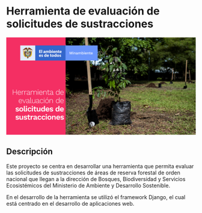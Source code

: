 # Herramienta de evaluación de solicitudes de sustracciones

<!-- ![screenshot](https://raw.githubusercontent.com/ucd-dnp/contexto/master/recursos/contexto.jpg "ConTexto") -->

![screenshot](https://raw.githubusercontent.com/jairoruizsaenz/app_mads/main/MADS/static/images/front.png?token=GHSAT0AAAAAABRBFLZHERBBLWZ6TQDK225IYSJDNEA "Herramienta de evaluación de solicitudes de sustracciones")

## Descripción

Este proyecto se centra en desarrollar una herramienta que permita evaluar las solicitudes de sustracciones de áreas de reserva forestal de orden nacional que llegan a la dirección de Bosques, Biodiversidad y Servicios Ecosistémicos del Ministerio de Ambiente y Desarrollo Sostenible.

En el desarrollo de la herramienta se utilizó el framework Django, el cual está centrado en el desarrollo de aplicaciones web.
